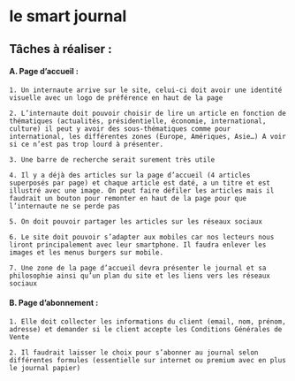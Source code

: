 # le smart journal
## Tâches à réaliser :

#### A. Page d’accueil :

    1. Un internaute arrive sur le site, celui-ci doit avoir une identité visuelle avec un logo de préférence en haut de la page
    
    2. L’internaute doit pouvoir choisir de lire un article en fonction de thématiques (actualités, présidentielle, économie, international, culture) il peut y avoir des sous-thématiques comme pour international, les différentes zones (Europe, Amériques, Asie…) A voir si ce n’est pas trop lourd à présenter.
    
    3. Une barre de recherche serait surement très utile
    
    4. Il y a déjà des articles sur la page d’accueil (4 articles superposés par page) et chaque article est daté, a un titre et est illustré avec une image. On peut faire défiler les articles mais il faudrait un bouton pour remonter en haut de la page pour que l’internaute ne se perde pas
    
    5. On doit pouvoir partager les articles sur les réseaux sociaux
    
    6. Le site doit pouvoir s’adapter aux mobiles car nos lecteurs nous liront principalement avec leur smartphone. Il faudra enlever les images et les menus burgers sur mobile.
    
    7. Une zone de la page d’accueil devra présenter le journal et sa philosophie ainsi qu’un plan du site et les liens vers les réseaux sociaux

#### B. Page d’abonnement :

    1. Elle doit collecter les informations du client (email, nom, prénom, adresse) et demander si le client accepte les Conditions Générales de Vente
    
    2. Il faudrait laisser le choix pour s’abonner au journal selon différentes formules (essentielle sur internet ou premium avec en plus le journal papier)
